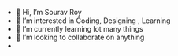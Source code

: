 - 👋 Hi, I’m Sourav Roy
- 👀 I’m interested in Coding, Designing , Learning
- 🌱 I’m currently learning lot many things
- 💞️ I’m looking to collaborate on anything
-

<!---
sounroy/sounroy is a ✨ special ✨ repository because its `README.md` (this file) appears on your GitHub profile.
You can click the Preview link to take a look at your changes.
--->
